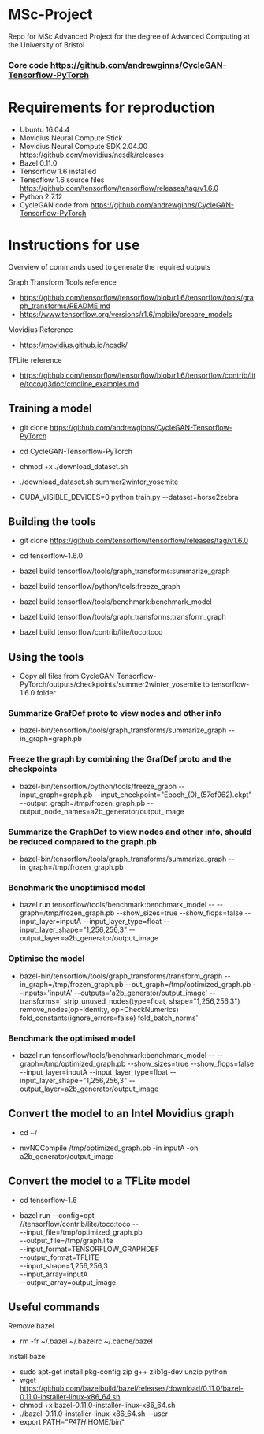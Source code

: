 # MSc-Project
Repo for MSc Advanced Project for the degree of Advanced Computing at the University of Bristol

### Core code https://github.com/andrewginns/CycleGAN-Tensorflow-PyTorch

# Requirements for reproduction
* Ubuntu 16.04.4
* Movidius Neural Compute Stick
* Movidius Neural Compute SDK 2.04.00 https://github.com/movidius/ncsdk/releases
* Bazel 0.11.0
* Tensorflow 1.6 installed
* Tensoflow 1.6 source files https://github.com/tensorflow/tensorflow/releases/tag/v1.6.0
* Python 2.7.12
* CycleGAN code from https://github.com/andrewginns/CycleGAN-Tensorflow-PyTorch

# Instructions for use

Overview of commands used to generate the required outputs

Graph Transform Tools reference
* https://github.com/tensorflow/tensorflow/blob/r1.6/tensorflow/tools/graph_transforms/README.md
* https://www.tensorflow.org/versions/r1.6/mobile/prepare_models

Movidius Reference
* https://movidius.github.io/ncsdk/

TFLite reference
* https://github.com/tensorflow/tensorflow/blob/r1.6/tensorflow/contrib/lite/toco/g3doc/cmdline_examples.md

## Training a model
* git clone https://github.com/andrewginns/CycleGAN-Tensorflow-PyTorch

* cd CycleGAN-Tensorflow-PyTorch

* chmod +x ./download_dataset.sh

* ./download_dataset.sh summer2winter_yosemite

* CUDA_VISIBLE_DEVICES=0 python train.py --dataset=horse2zebra

## Building the tools
* git clone https://github.com/tensorflow/tensorflow/releases/tag/v1.6.0

* cd tensorflow-1.6.0

* bazel build tensorflow/tools/graph_transforms:summarize_graph

* bazel build tensorflow/python/tools:freeze_graph

* bazel build tensorflow/tools/benchmark:benchmark_model

* bazel build tensorflow/tools/graph_transforms:transform_graph

* bazel build tensorflow/contrib/lite/toco:toco


## Using the tools

* Copy all files from CycleGAN-Tensorflow-PyTorch/outputs/checkpoints/summer2winter_yosemite to tensorflow-1.6.0 folder

### Summarize GrafDef proto to view nodes and other info

* bazel-bin/tensorflow/tools/graph_transforms/summarize_graph --in_graph=graph.pb

### Freeze the graph by combining the GrafDef proto and the checkpoints

* bazel-bin/tensorflow/python/tools/freeze_graph --input_graph=graph.pb --input_checkpoint="Epoch_(0)_(57of962).ckpt" --output_graph=/tmp/frozen_graph.pb --output_node_names=a2b_generator/output_image

### Summarize the GraphDef to view nodes and other info, should be reduced compared to the graph.pb

* bazel-bin/tensorflow/tools/graph_transforms/summarize_graph --in_graph=/tmp/frozen_graph.pb

### Benchmark the unoptimised model

* bazel run tensorflow/tools/benchmark:benchmark_model -- --graph=/tmp/frozen_graph.pb --show_sizes=true --show_flops=false --input_layer=inputA --input_layer_type=float --input_layer_shape="1,256,256,3" --output_layer=a2b_generator/output_image

### Optimise the model

* bazel-bin/tensorflow/tools/graph_transforms/transform_graph --in_graph=/tmp/frozen_graph.pb --out_graph=/tmp/optimized_graph.pb --inputs='inputA' --outputs='a2b_generator/output_image' --transforms='
  strip_unused_nodes(type=float, shape="1,256,256,3")
  remove_nodes(op=Identity, op=CheckNumerics)
  fold_constants(ignore_errors=false)
  fold_batch_norms'
 
### Benchmark the optimised model

* bazel run tensorflow/tools/benchmark:benchmark_model -- --graph=/tmp/optimized_graph.pb --show_sizes=true --show_flops=false --input_layer=inputA --input_layer_type=float --input_layer_shape="1,256,256,3" --output_layer=a2b_generator/output_image


## Convert the model to an Intel Movidius graph

* cd ~/

* mvNCCompile /tmp/optimized_graph.pb -in inputA -on a2b_generator/output_image


## Convert the model to a TFLite model

* cd tensorflow-1.6

* bazel run --config=opt \
  //tensorflow/contrib/lite/toco:toco -- \
  --input_file=/tmp/optimized_graph.pb \
  --output_file=/tmp/graph.lite \
  --input_format=TENSORFLOW_GRAPHDEF \
  --output_format=TFLITE \
  --input_shape=1,256,256,3 \
  --input_array=inputA \
  --output_array=output_image
  
## Useful commands
Remove bazel
* rm -fr ~/.bazel ~/.bazelrc ~/.cache/bazel

Install bazel
* sudo apt-get install pkg-config zip g++ zlib1g-dev unzip python
* wget https://github.com/bazelbuild/bazel/releases/download/0.11.0/bazel-0.11.0-installer-linux-x86_64.sh
* chmod +x bazel-0.11.0-installer-linux-x86_64.sh
* ./bazel-0.11.0-installer-linux-x86_64.sh --user
* export PATH="$PATH:$HOME/bin"
